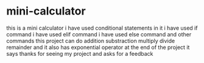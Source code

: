 # mini-calculator
this is a mini calculator
i have used conditional statements in it
i have used if command
i have used elif command
i have used else command 
and other commands
this project can do addition substraction multiply divide remainder and 
it also has exponential operator
at the end of the project it says thanks for seeing my project 
and asks for a feedback
